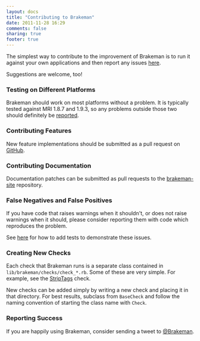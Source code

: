 ```yaml
---
layout: docs
title: "Contributing to Brakeman"
date: 2011-11-28 16:29
comments: false
sharing: true
footer: true
---
```


The simplest way to contribute to the improvement of Brakeman is to run it against your own applications and then report any issues [here](http://github.com/presidentbeef/brakeman/issues).

Suggestions are welcome, too!

### Testing on Different Platforms

Brakeman should work on most platforms without a problem. It is typically tested against MRI 1.8.7 and 1.9.3, so any problems outside those two should definitely be [reported](http://github.com/presidentbeef/brakeman/issues).

### Contributing Features

New feature implementations should be submitted as a pull request on [GitHub](https://github.com/presidentbeef/brakeman).

### Contributing Documentation

Documentation patches can be submitted as pull requests to the [brakeman-site](https://github.com/presidentbeef/brakeman-site) repository.

### False Negatives and False Positives

If you have code that raises warnings when it shouldn't, or does not raise warnings when it should, please consider reporting them with code which reproduces the problem.

See [here](/docs/contributing/adding_tests) for how to add tests to demonstrate these issues.

### Creating New Checks

Each check that Brakeman runs is a separate class contained in `lib/brakeman/checks/check_*.rb`. Some of these are very simple. For example, see the [StripTags](https://github.com/presidentbeef/brakeman/blob/master/lib/brakeman/checks/check_strip_tags.rb) check.

New checks can be added simply by writing a new check and placing it in that directory. For best results, subclass from `BaseCheck` and follow the naming convention of starting the class name with `Check`.


### Reporting Success

If you are happily using Brakeman, consider sending a tweet to [@Brakeman](http://twitter.com/#!/brakeman).
